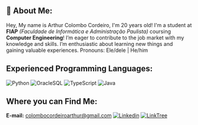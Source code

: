 
## 👀 About Me:

Hey, My name is Arthur Colombo Cordeiro, I'm 20 years old! I'm a student at **FIAP** *(Faculdade de Informática e Administração Paulista)* coursing **Computer Engineering**! I’m eager to contribute to the job market with my knowledge and skills. I’m enthusiastic about learning new things and gaining valuable experiences.
Pronouns: Ele/dele | He/him

## Experienced Programming Languages:

![Python](https://i.imgur.com/M44Q7JP.png)
![OracleSQL](https://i.imgur.com/71OgOJh.png)
![TypeScript](https://i.imgur.com/K4b1pTC.png)
![Java](https://i.imgur.com/Eks0xFG.png)

## Where you can Find Me:
**E-mail:** colombocordeiroarthur@gmail.com
[![Linkedin](https://i.imgur.com/KZILEcm.png)](https://www.linkedin.com/in/arthur-colombo-cordeiro-571177304/)
[![LinkTree](https://i.imgur.com/vwX4hMR.png)](https://linktr.ee/arthurccordeiro)

